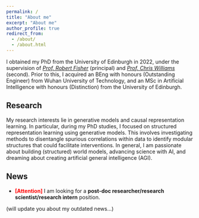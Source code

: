 ```yaml
---
permalink: /
title: "About me"
excerpt: "About me"
author_profile: true
redirect_from:
  - /about/
  - /about.html
---
```


I obtained my PhD from the University of Edinburgh in 2022, under the supervision of [*Prof. Robert Fisher*](https://homepages.inf.ed.ac.uk/rbf/) (principal) and [*Prof. Chris Williams*](https://homepages.inf.ed.ac.uk/ckiw/) (second). Prior to this, I acquired an BEng with honours (Outstanding Engineer) from Wuhan University of Technology, and an MSc in Artificial Intelligence with honours (Distinction) from the University of Edinburgh.


Research
------
My research interests lie in generative models and causal representation learning. In particular, during my PhD studies, I focused on structured representation learning using generative models. This involves investigating methods to disentangle spurious correlations within data to identify modular structures that could facilitate interventions. In general, I am passionate about building (structured) world models, advancing science with AI, and dreaming about creating artificial general intelligence (AGI).


News
------
- **<span style="color:red">[Attention]</span>** I am looking for a **post-doc researcher/research scientist/research intern** position.
<!-- - [:top:] I am looking for a **post-doc researcher/research scientist/research intern** position. -->

(will update you about my outdated news...)